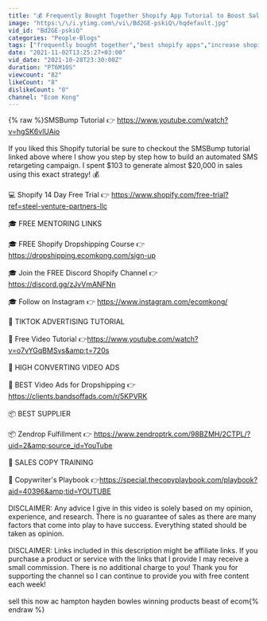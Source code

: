 ```yaml
---
title: "💰 Frequently Bought Together Shopify App Tutorial to Boost Sales in Q4 (Best Shopify App)"
image: "https:\/\/i.ytimg.com\/vi\/Bd2GE-pskiQ\/hqdefault.jpg"
vid_id: "Bd2GE-pskiQ"
categories: "People-Blogs"
tags: ["frequently bought together","best shopify apps","increase shopify sales"]
date: "2021-11-02T13:25:27+03:00"
vid_date: "2021-10-28T23:30:00Z"
duration: "PT6M10S"
viewcount: "82"
likeCount: "8"
dislikeCount: "0"
channel: "Ecom Kong"
---
```

{% raw %}SMSBump Tutorial 👉 <a rel="nofollow" target="blank" href="https://www.youtube.com/watch?v=hgSK6vlUAio">https://www.youtube.com/watch?v=hgSK6vlUAio</a><br /><br />If you liked this Shopify tutorial be sure to checkout the SMSBump tutorial linked above where I show you step by step how to build an automated SMS retargeting campaign. I spent $103 to generate almost $20,000 in sales using this exact strategy! 💰 <br /><br />💻 Shopify 14 Day Free Trial 👉 <a rel="nofollow" target="blank" href="https://www.shopify.com/free-trial?ref=steel-venture-partners-llc">https://www.shopify.com/free-trial?ref=steel-venture-partners-llc</a><br /><br />🎓 FREE MENTORING LINKS<br /><br />🎓 FREE Shopify Dropshipping Course 👉 <a rel="nofollow" target="blank" href="https://dropshipping.ecomkong.com/sign-up">https://dropshipping.ecomkong.com/sign-up</a><br /><br />🎓 Join the FREE Discord Shopify Channel 👉 <a rel="nofollow" target="blank" href="https://discord.gg/zJvVmANFNn">https://discord.gg/zJvVmANFNn</a><br /><br />🎓 Follow on Instagram 👉 <a rel="nofollow" target="blank" href="https://www.instagram.com/ecomkong/">https://www.instagram.com/ecomkong/</a><br /><br />🎯 TIKTOK ADVERTISING TUTORIAL<br /><br />🎯 Free Video Tutorial 👉<a rel="nofollow" target="blank" href="https://www.youtube.com/watch?v=o7vYGqBMSvs&amp;t=720s">https://www.youtube.com/watch?v=o7vYGqBMSvs&amp;t=720s</a><br /><br />🎥 HIGH CONVERTING VIDEO ADS<br /><br />🎥 BEST Video Ads for Dropshipping 👉<a rel="nofollow" target="blank" href="https://clients.bandsoffads.com/r/5KPVRK">https://clients.bandsoffads.com/r/5KPVRK</a><br /><br />📦 BEST SUPPLIER<br /><br />📦  Zendrop Fulfillment 👉 <a rel="nofollow" target="blank" href="https://www.zendroptrk.com/98BZMH/2CTPL/?uid=2&amp;source_id=YouTube">https://www.zendroptrk.com/98BZMH/2CTPL/?uid=2&amp;source_id=YouTube</a><br /><br />📝 SALES COPY TRAINING<br /><br />📝 Copywriter's Playbook 👉<a rel="nofollow" target="blank" href="https://special.thecopyplaybook.com/playbook?aid=40396&amp;tid=YOUTUBE">https://special.thecopyplaybook.com/playbook?aid=40396&amp;tid=YOUTUBE</a><br /><br />DISCLAIMER: Any advice I give in this video is solely based on my opinion, experience, and research. There is no guarantee of sales as there are many factors that come into play to have success. Everything stated should be taken as opinion.<br /><br />DISCLAIMER: Links included in this description might be affiliate links. If you purchase a product or service with the links that I provide I may receive a small commission. There is no additional charge to you! Thank you for supporting the channel so I can continue to provide you with free content each week!<br /><br /> sell this now ac hampton hayden bowles winning products beast of ecom{% endraw %}
